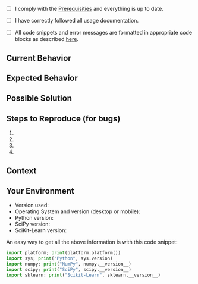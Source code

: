 <!--- Provide a general summary of the issue in the Title above -->

<!--  BUG REPORT -->
<!--- Make sure these boxes are checked before submitting issue -->
<!--  If this is NOT a bug report, you can delete this checklist. -->

- [ ] I comply with the [Prerequisities](https://github.com/CodeSpaceHQ/MENGEL#prerequisities) and
everything is up to date.
- [ ] I have correctly followed all usage documentation.
- [ ] All code snippets and error messages are formatted in appropriate code blocks as described [here](https://help.github.com/articles/creating-and-highlighting-code-blocks/).



## Current Behavior
<!--- If describing a bug, tell us what happens instead of the expected behavior -->
<!--- If suggesting a change/improvement, explain the difference from current behavior -->


## Expected Behavior
<!--- If you're describing a bug, tell us what should happen -->
<!--- If you're suggesting a change/improvement, tell us how it should work -->



## Possible Solution
<!--- Not obligatory, but suggest a fix/reason for the bug, -->
<!--- or ideas how to implement the addition or change -->

## Steps to Reproduce (for bugs)
<!--- Provide a link to a live example, or an unambiguous set of steps to -->
<!--- reproduce this bug. Include code to reproduce, if relevant (See: https://gist.github.com/) -->
1.  
2.  
3.  
4.  


## Context
<!--- How has this issue affected you? What are you trying to accomplish? -->
<!--- Providing context helps us come up with a solution that is most useful in the real world -->

## Your Environment
<!--- Include as many relevant details about the environment you experienced the bug in. -->
* Version used:
* Operating System and version (desktop or mobile):
* Python version:
* SciPy version:
* SciKit-Learn version:

An easy way to get all the above information is with this code snippet:
```python
import platform; print(platform.platform())
import sys; print("Python", sys.version)
import numpy; print("NumPy", numpy.__version__)
import scipy; print("SciPy", scipy.__version__)
import sklearn; print("Scikit-Learn", sklearn.__version__)
```
